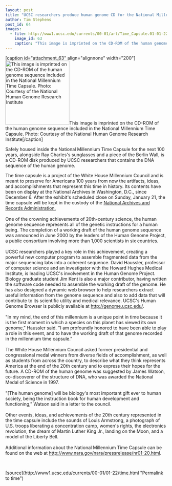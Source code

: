 ```yaml
---
layout: post
title: "UCSC researchers produce human genome CD for the National Millennium Time Capsule"
author: Tim Stephens
post_id: 64
images:
  - file: http://www1.ucsc.edu/currents/00-01/art/Time_Capsule.01-01-22.200.jpg
    image_id: 63
    caption: "This image is imprinted on the CD-ROM of the human genome sequence included in the National Millennium Time Capsule. Photo: Courtesy of the National Human Genome Research Institute"
---
```


[caption id="attachment_63" align="alignnone" width="200"]<a href="http://localhost/mysite/wp-content/uploads/2001/01/Time_Capsule.01-01-22.200.jpg"><img class="size-full wp-image-63" src="http://localhost/mysite/wp-content/uploads/2001/01/Time_Capsule.01-01-22.200.jpg" alt="This image is imprinted on the CD-ROM of the human genome sequence included in the National Millennium Time Capsule. Photo: Courtesy of the National Human Genome Research Institute" width="200" height="200" /></a>This image is imprinted on the CD-ROM of the human genome sequence included in the National Millennium Time Capsule. Photo: Courtesy of the National Human Genome Research Institute[/caption]
<p>
  Safely housed inside the National Millennium Time Capsule for the next 100 years, alongside Ray Charles's sunglasses and a piece of the Berlin Wall, is a CD-ROM disk produced by UCSC researchers that contains the DNA sequence of the human genome.
</p>The time capsule is a project of the White House Millennium Council and is meant to preserve for Americans 100 years from now the artifacts, ideas, and accomplishments that represent this time in history. Its contents have been on display at the National Archives in Washington, D.C., since December 6. After the exhibit's scheduled close on Sunday, January 21, the time capsule will be kept in the custody of the <a href="http://www.nara.gov/.">National Archives and Records Administration.</a><br>
<br>
One of the crowning achievements of 20th-century science, the human genome sequence represents all of the genetic instructions for a human being. The completion of a working draft of the human genome sequence was announced in June 2000 by the leaders of the Human Genome Project, a public consortium involving more than 1,000 scientists in six countries.<br>
<br>
UCSC researchers played a key role in this achievement, creating a powerful new computer program to assemble fragmented data from the major sequencing labs into a coherent sequence. David Haussler, professor of computer science and an investigator with the Howard Hughes Medical Institute, is leading UCSC's involvement in the Human Genome Project. Biology graduate student Jim Kent is also a major contributor, having written the software code needed to assemble the working draft of the genome. He has also designed a dynamic web browser to help researchers extract useful information from the genome sequence and also to add data that will contribute to its scientific utility and medical relevance. UCSC's Human Genome Browser is publicly available at <a href="http://genome.ucsc.edu/">http://genome.ucsc.edu/</a>.<b><br>
<br></b>"In my mind, the end of this millennium is a unique point in time because it is the first moment in which a species on this planet has viewed its own genome," Haussler said. "I am profoundly honored to have been able to play a role in this event, and to have the working draft of that genome recorded in the millennium time capsule."<br>
<br>
The White House Millennium Council asked former presidential and congressional medal winners from diverse fields of accomplishment, as well as students from across the country, to describe what they think represents America at the end of the 20th century and to express their hopes for the future. A CD-ROM of the human genome was suggested by James Watson, co-discoverer of the structure of DNA, who was awarded the National Medal of Science in 1997.<br>
<br>
"[The human genome] will be biology's most important gift ever to human society, being the instruction book for human development and functioning," Watson said in a letter to the council.<br>
<br>
Other events, ideas, and achievements of the 20th century represented in the time capsule include the sounds of Louis Armstrong, a photograph of U.S. troops liberating a concentration camp, women's rights, the electronics revolution, the dream of Martin Luther King Jr., landing on the Moon, and a model of the Liberty Bell.<br>
<br>
Additional information about the National Millennium Time Capsule can be found on the web at <a href="http://www.nara.gov/nara/pressrelease/nr01-20.html">http://www.nara.gov/nara/pressrelease/nr01-20.html</a><font color="#000000">.</font>
<p>
  <br>

</p>
[source](http://www1.ucsc.edu/currents/00-01/01-22/time.html "Permalink to time")
